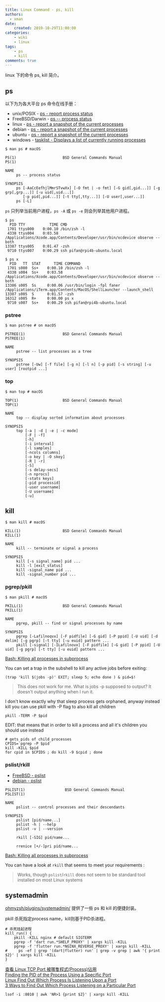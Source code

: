 ```yaml
---
title: Linux Command - ps, kill
authors:
  - xman
date:
    created: 2019-10-29T11:00:00
categories:
    - wiki
    - linux
tags:
    - ps
    - kill
comments: true
---
```


linux 下的命令 ps, kill 简介。

<!-- more -->

## ps

以下为为各大平台 ps 命令在线手册：

- unix/POSIX - [ps - report process status](https://pubs.opengroup.org/onlinepubs/9699919799/utilities/ps.html)  
- FreeBSD/Darwin - [ps -- process status](https://www.freebsd.org/cgi/man.cgi?query=ps)  
- linux - [ps - report a snapshot of the current processes](https://man7.org/linux/man-pages/man1/ps.1.html)  
- debian - [ps - report a snapshot of the current processes](https://manpages.debian.org/bullseye/procps/ps.1.en.html)  
- ubuntu - [ps - report a snapshot of the current processes](https://manpages.ubuntu.com/manpages/jammy/en/man1/ps.1.html)  
- windows - [tasklist - Displays a list of currently running processes](https://docs.microsoft.com/en-us/windows-server/administration/windows-commands/tasklist)  

```Shell
$ man ps # macOS

PS(1)                     BSD General Commands Manual                    PS(1)

NAME
     ps -- process status

SYNOPSIS
     ps [-AaCcEefhjlMmrSTvwXx] [-O fmt | -o fmt] [-G gid[,gid...]] [-g grp[,grp...]] [-u uid[,uid...]]
        [-p pid[,pid...]] [-t tty[,tty...]] [-U user[,user...]]
     ps [-L]
```

`ps` 只列举当前用户进程，`ps -A` 或 `ps -e` 则会列举其他用户进程。

```Shell
$ ps
  PID TTY           TIME CMD
 1701 ttys000    0:00.10 /bin/zsh -l
 4338 ttys004    0:03.58 /Applications/Xcode.app/Contents/Developer/usr/bin/xcdevice observe --both
13387 ttys005    0:01.47 -zsh
 9710 ttys007    0:00.29 ssh pifan@rpi4b-ubuntu.local
```

```Shell
$ ps x
  PID   TT  STAT      TIME COMMAND
 1701 s000  Ss+    0:00.10 /bin/zsh -l
 4338 s004  Ss+    0:03.58 /Applications/Xcode.app/Contents/Developer/usr/bin/xcdevice observe --both
13386 s005  Ss     0:00.06 /usr/bin/login -fpl faner /Applications/iTerm.app/Contents/MacOS/ShellLauncher --launch_shell
13387 s005  S      0:01.57 -zsh
16312 s005  R+     0:00.00 ps x
 9710 s007  Ss+    0:00.29 ssh pifan@rpi4b-ubuntu.local
```

### pstree

```Shell
$ man pstree # on macOS

PSTREE(1)                 BSD General Commands Manual                PSTREE(1)

NAME
     pstree -- list processes as a tree

SYNOPSIS
     pstree [-Uw] [-f file] [-g n] [-l n] [-p pid] [-s string] [-u user] [rootpid ...]
```

### top

```Shell
$ man top # macOS

TOP(1)                    BSD General Commands Manual                   TOP(1)

NAME
     top -- display sorted information about processes

SYNOPSIS
     top [-a | -d | -e | -c mode]
         [-F | -f]
         [-h]
         [-i interval]
         [-l samples]
         [-ncols columns]
         [-o key | -O skey]
         [-R | -r]
         [-S]
         [-s delay-secs]
         [-n nprocs]
         [-stats keys]
         [-pid processid]
         [-user username]
         [-U username]
         [-u]
```

## kill

```Shell
$ man kill # macOS

KILL(1)                   BSD General Commands Manual                  KILL(1)

NAME
     kill -- terminate or signal a process

SYNOPSIS
     kill [-s signal_name] pid ...
     kill -l [exit_status]
     kill -signal_name pid ...
     kill -signal_number pid ...
```

### pgrep/pkill

```Shell
$ man pkill # macOS

PKILL(1)                  BSD General Commands Manual                 PKILL(1)

NAME
     pgrep, pkill -- find or signal processes by name

SYNOPSIS
     pgrep [-Lafilnoqvx] [-F pidfile] [-G gid] [-P ppid] [-U uid] [-d delim] [-g pgrp] [-t tty] [-u euid] pattern ...
     pkill [-signal] [-ILafilnovx] [-F pidfile] [-G gid] [-P ppid] [-U uid] [-g pgrp] [-t tty] [-u euid] pattern ...
```

[Bash: Killing all processes in subprocess](https://stackoverflow.com/questions/41508640/bash-killing-all-processes-in-subprocess)

You can set a trap in the subshell to kill any active jobs before exiting:

```Shell
(trap 'kill $(jobs -p)' EXIT; sleep 5; echo done ) & pid=$!
```

> This does not work for me. What is jobs -p supposed to output? It doesn't output anything when I run it.

I don't know exactly why that sleep process gets orphaned, anyway instead kill you can use pkill with -P flag to also kill all children

```Shell
pkill -TERM -P $pid
```

EDIT: that means that in order to kill a process and all it's children you should use instead

```Shell
# gets pids of child processes
CPIDS=`pgrep -P $pid`
kill -KILL $pid
for cpid in $CPIDS ; do kill -9 $cpid ; done
```

### pslist/rkill

- [FreeBSD - pslist](https://www.freebsd.org/cgi/man.cgi?query=pslist)  
- [debian - pslist](https://manpages.debian.org/bullseye/pslist/pslist.1.en.html)  

```Shell
PSLIST(1)                  BSD General Commands Manual                 PSLIST(1)

NAME
     pslist -- control processes and their descendants

SYNOPSIS
     pslist [pid/name...]
     pslist -h | --help
     pslist -v | --version

     rkill [-SIG] pid/name...

     rrenice [+/-]pri pid/name...
```

[Bash: Killing all processes in subprocess](https://stackoverflow.com/questions/41508640/bash-killing-all-processes-in-subprocess)

You can have a look at `rkill` that seems to meet your requirements :

> Works, though `pslist`/`rkill` does not seem to be standard tool installed on most Linux systems

## systemadmin

[ohmyzsh/plugins/systemadmin/](https://github.com/ohmyzsh/ohmyzsh/tree/master/plugins/systemadmin) 提供了一些 ps 和 kill 的便捷封装。

pkill 杀死指定process name，kill则基于PID杀进程。

```Shell
# 杀死挂起进程
kill_run() {
    pkill -KILL nginx # default SIGTERM
    pgrep -f 'dart run.*SHELF_PROXY' | xargs kill -KILL
    pgrep -f 'flutter run.*NGINX_REVERSE_PROXY' | xargs kill -KILL
#     ps -ef | grep '(dart|flutter) run' | grep -v grep | awk '{ print $2}' | xargs kill -KILL
}
```

[查看 Linux TCP Port 被哪隻程式(Process)佔用](https://blog.longwin.com.tw/2013/12/linux-port-process-check-2013/)  
[Finding the PID of the Process Using a Specific Port](https://www.baeldung.com/linux/find-process-using-port)  
[Linux Find Out Which Process Is Listening Upon a Port](https://www.cyberciti.biz/faq/what-process-has-open-linux-port/)  
[3 Ways to Find Out Which Process Listening on a Particular Port](https://www.tecmint.com/find-out-which-process-listening-on-a-particular-port/)  

```Shell
lsof -i :8010 | awk 'NR>1 {print $2}' | xargs kill -KILL
```
